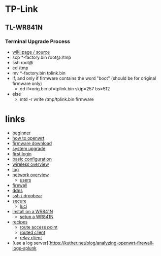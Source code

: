 # TP-Link

## TL-WR841N

### Terminal Upgrade Process

* [wiki page / source](http://wiki.openwrt.org/toh/tp-link/tl-wr741nd)
* scp *-factory.bin root@<ip of your router>:/tmp
* ssh root@<ip of your router>
* cd /tmp
* mv *-factory.bin tplink.bin
* if, and only if firmware contains the word "boot" (should be for original firmware only)
    * dd if=orig.bin of=tplink.bin skip=257 bs=512
* else
    * mtd -r write /tmp/tplink.bin firmware

# links

* [beginner](http://wiki.openwrt.nanl.de/doc/howto/user.beginner)
* [how to openwrt](http://wireless.subsignal.org/index.php?title=Howto_OpenWRT)
* [firmware download](http://wiki.openwrt.org/doc/howto/obtain.firmware.download)
* [system upgrade](http://wiki.openwrt.org/doc/howto/generic.sysupgrade)
* [first login](http://wiki.openwrt.nanl.de/doc/howto/firstlogin)
* [basic configuration](http://wiki.openwrt.nanl.de/doc/howto/basic.config)
* [wireless overview](http://wiki.openwrt.nanl.de/doc/howto/wireless.overview)
* [log](http://wiki.openwrt.org/doc/howto/log.essentials)
* [network overview](http://wiki.openwrt.org/doc/uci/network)
    * [users](http://wiki.openwrt.org/doc/uci/users)
* [firewall](http://wiki.openwrt.org/doc/uci/firewall)
* [ddns](http://wiki.openwrt.org/doc/howto/ddns.client)
* [ssh / dropbear](http://wiki.openwrt.org/doc/uci/dropbear)
* [secure](http://wiki.openwrt.org/doc/howto/secure.access)
    * [luci](http://wiki.openwrt.org/doc/howto/luci.secure)
* [install on a WR841N](http://coderazzi.net/howto/openwrt/tl841n/install.htm)
    * [setup a WR841N](http://wiki.openwrt.org/toh/tp-link/tl-wr841nd)
* [recipes](http://wiki.openwrt.nanl.de/doc/recipes/start)
    * [route access point](http://wiki.openwrt.nanl.de/doc/recipes/routedap)
    * [routed client](http://wiki.openwrt.nanl.de/doc/recipes/routedclient)
    * [relay client](http://wiki.openwrt.nanl.de/doc/recipes/relayclient)
* [use a log server](https://kuther.net/blog/analyzing-openwrt-firewall-logs-splunk
